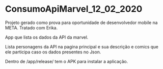 # ConsumoApiMarvel_12_02_2020
Projeto gerado como prova para oportunidade de desenvolvedor mobile na META.
Tratado com Erika.

App que lista os dados da API da marvel.

Lista personagens da API na pagina principal e sua descrição e comics que ele participa
caso os dados presentes no Json.

Dentro de /app/release/ tem o APK para instalar a aplicação.


